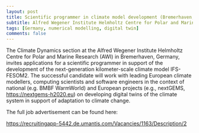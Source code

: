 ```yaml
---
layout: post
title: Scientific programmer in climate model development (Bremerhaven, Germany)
subtitle: Alfred Wegener Institute Helmholtz Centre for Polar and Marine Research
tags: [Germany, numerical modelling, digital twin]
comments: false
---
```

The Climate Dynamics section at the Alfred Wegener Institute Helmholtz
Centre for Polar and Marine Research (AWI) in Bremerhaven, Germany,
invites applications for a scientific programmer in support of the
development of the next-generation kilometer-scale climate model
IFS-FESOM2. The successful candidate will work with leading European
climate modellers, computing scientists and software engineers in the
context of national (e.g. BMBF WarmWorld) and European projects (e.g.,
nextGEMS, https://nextgems-h2020.eu) on developing digital twins of the
climate system in support of adaptation to climate change.

The full job advertisement can be found here:

https://recruitingapp-5442.de.umantis.com/Vacancies/1163/Description/2
